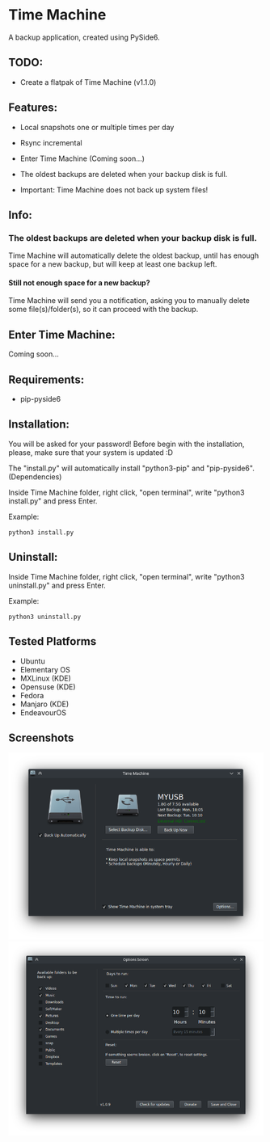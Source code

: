 # Time Machine
A backup application, created using PySide6.

## TODO:
* Create a flatpak of Time Machine (v1.1.0)

## Features:
* Local snapshots one or multiple times per day
* Rsync incremental
* Enter Time Machine (Coming soon...)
* The oldest backups are deleted when your backup disk is full.


* Important: Time Machine does not back up system files!


## Info:
### The oldest backups are deleted when your backup disk is full.

Time Machine will automatically delete the oldest backup, until has enough space for a new backup, but will keep at least one backup left.

#### Still not enough space for a new backup?

Time Machine will send you a notification, asking you to manually delete some file(s)/folder(s), so it can proceed with the backup. 

## Enter Time Machine:
Coming soon...

## Requirements:
* pip-pyside6

## Installation:
You will be asked for your password! 
Before begin with the installation, please, make sure that your system is updated :D

The "install.py" will automatically install "python3-pip" and "pip-pyside6". (Dependencies)

Inside Time Machine folder, right click, "open terminal", write "python3 install.py" and press Enter.

Example:

    python3 install.py
    
## Uninstall:
Inside Time Machine folder, right click, "open terminal", write "python3 uninstall.py" and press Enter.

Example:

    python3 uninstall.py

## Tested Platforms
  * Ubuntu 
  * Elementary OS
  * MXLinux (KDE)
  * Opensuse (KDE)
  * Fedora 
  * Manjaro (KDE)
  * EndeavourOS

## Screenshots
![img.png](src/screenshots/img.png)
![img_1.png](src/screenshots/img_1.png)